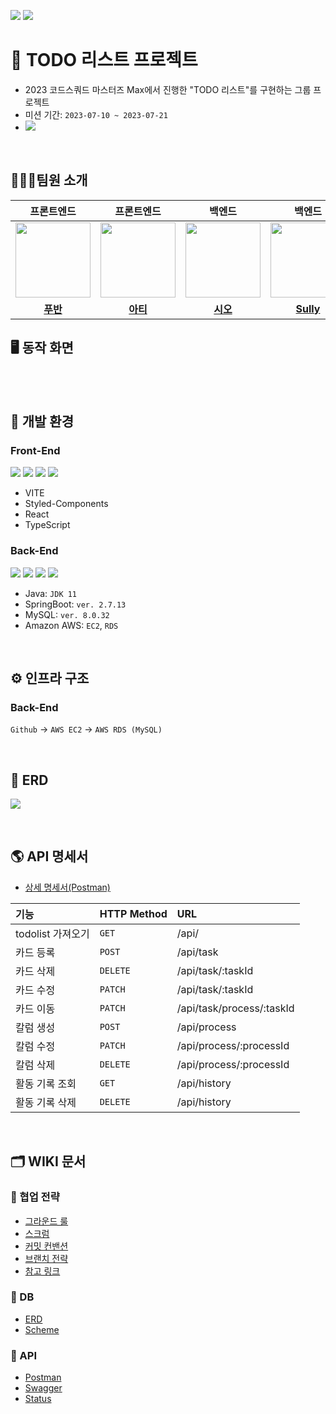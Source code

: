 ![](https://img.shields.io/badge/Last_Upadate-2023--07--20-blue)
![](https://img.shields.io/badge/Sprint-2-green)


# 📜 TODO 리스트 프로젝트
- 2023 코드스쿼드 마스터즈 Max에서 진행한 "TODO 리스트"를 구현하는 그룹 프로젝트
- 미션 기간: `2023-07-10 ~ 2023-07-21`
- <a href="https://github.com/masters2023-2nd-project-traveler/todo-max/wiki"><img src="https://img.shields.io/badge/Todo-black?logo=Wikipedia"></a>

<br/>

## 🧑🏻‍💻팀원 소개
|                                                    프론트엔드                                                    |                                                    프론트엔드                                                    |                                                          백엔드                                                          |                                                       백엔드                                                       |                                                      백엔드                                                      |                                                       백엔드                                                       |
|:-----------------------------------------------------------------------------------------------------------:|:-----------------------------------------------------------------------------------------------------------:|:---------------------------------------------------------------------------------------------------------------------:|:---------------------------------------------------------------------------------------------------------------:|:-------------------------------------------------------------------------------------------------------------:|:---------------------------------------------------------------------------------------------------------------:|
| <a href="https://github.com/gunoc"><img src = "https://avatars.githubusercontent.com/gunoc" width="120px;"> | <a href="https://github.com/lolWK"><img src = "https://avatars.githubusercontent.com/lolWK" width="120px;"> | <a href="https://github.com/chunghye98"><img src = "https://avatars.githubusercontent.com/chunghye98" width="120px;"> | <a href="https://github.com/won4885"><img src = "https://avatars.githubusercontent.com/won4885" width="120px;"> | <a href="https://github.com/sudago"><img src = "https://avatars.githubusercontent.com/sudago" width="120px;"> | <a href="https://github.com/CDBchan"><img src = "https://avatars.githubusercontent.com/CDBchan" width="120px;"> |                                         |                                         |
|                                     [**푸반**](https://github.com/gunoc)                                      |                                     [**아티**](https://github.com/lolWK)                                      |                                        [**시오**](https://github.com/chunghye98)                                        |                                     [**Sully**](https://github.com/won4885)                                     |                                      [**지안**](https://github.com/sudago)                                      |                                    [**Charile**](https://github.com/CDBchan)                                    |


## 🖥️ 동작 화면


<br/>

<br/>

## 🔧️ 개발 환경
### Front-End

![](https://img.shields.io/badge/-ReactJs-61DAFB?logo=react&logoColor=white&style=flat)
![](https://img.shields.io/badge/css-1572B6?style=for-the-badge&logo=css3&logoColor=white&style=flat)
![](https://camo.githubusercontent.com/a91f29fbfde227665b0cd5a447c0b035180e8a285bfef1ec8d91c8ba80fcaa20/68747470733a2f2f696d672e736869656c64732e696f2f62616467652f547970657363726970742d3331373843363f7374796c653d666c6174266c6f676f3d54797065536372697074266c6f676f436f6c6f723d7768697465)
![](https://camo.githubusercontent.com/e3883202fdd9cb44fd6a62f35730342d5cd477c3d76a2140aa38aa87eac6b224/68747470733a2f2f696d672e736869656c64732e696f2f62616467652f2d56697375616c25323053747564696f253230436f64652d3030374143433f7374796c653d666c6174266c6f676f3d56697375616c25323053747564696f253230436f6465266c6f676f436f6c6f723d7768697465)

- VITE
- Styled-Components
- React
- TypeScript

### Back-End
![](https://img.shields.io/badge/Java-007396?style=flat&logo=Java&logoColor=white)
![](https://img.shields.io/badge/SpringBoot-6DB33F?style=flat&logo=SpringBoot&logoColor=white)
![](https://img.shields.io/badge/MySQL-4479A1?style=flat&logo=MySQL&logoColor=white)
![](https://img.shields.io/badge/Amazon_AWS-232F3E?style=flat&logo=amazonaws)

- Java: `JDK 11`
- SpringBoot: `ver. 2.7.13`
- MySQL: `ver. 8.0.32`
- Amazon AWS: `EC2`, `RDS`

<br/>

## ⚙️ 인프라 구조
### Back-End
`Github` -> `AWS EC2` -> `AWS RDS (MySQL)`

<br/>

## 💾 ERD
![](https://user-images.githubusercontent.com/62871026/254807800-fa460514-f837-4734-aba7-64251e7d6682.png)

<br/>

## 🌎 API 명세서
- [상세 명세서(Postman)](https://documenter.getpostman.com/view/26597299/2s946bAu7a)

| 기능            | HTTP Method | URL                       |
|:--------------|:------------|:--------------------------|
| todolist 가져오기 | `GET`       | /api/                     |
| 카드 등록         | `POST`      | /api/task                 |
| 카드 삭제         | `DELETE`    | /api/task/:taskId         |
| 카드 수정         | `PATCH`     | /api/task/:taskId         |
| 카드 이동         | `PATCH`     | /api/task/process/:taskId |
| 칼럼 생성         | `POST`      | /api/process              |
| 칼럼 수정         | `PATCH`     | /api/process/:processId   |
| 칼럼 삭제         | `DELETE`    | /api/process/:processId   |
| 활동 기록 조회      | `GET`       | /api/history              |
| 활동 기록 삭제      | `DELETE`    | /api/history              |

<br/>

## 🗂️ WIKI 문서
### 🤝 협업 전략
- [그라운드 룰](https://github.com/masters2023-2nd-project-traveler/todo-max/wiki/%EA%B7%B8%EB%9D%BC%EC%9A%B4%EB%93%9C-%EB%A3%B0)
- [스크럼](https://github.com/masters2023-2nd-project-traveler/todo-max/wiki/%EC%8A%A4%ED%81%AC%EB%9F%BC)
- [커밋 컨밴션](https://github.com/masters2023-2nd-project-traveler/todo-max/wiki/%EC%BB%A4%EB%B0%8B-%EC%BB%A8%EB%B0%B4%EC%85%98)
- [브랜치 전략](https://github.com/masters2023-2nd-project-traveler/todo-max/wiki/%EB%B8%8C%EB%9E%9C%EC%B9%98-%EC%A0%84%EB%9E%B5)
- [참고 링크](https://github.com/masters2023-2nd-project-traveler/todo-max/wiki/%EC%B0%B8%EA%B3%A0-%EB%A7%81%ED%81%AC)

### 💾 DB
- [ERD](https://github.com/masters2023-2nd-project-traveler/todo-max/wiki/ERD)
- [Scheme](https://github.com/masters2023-2nd-project-traveler/todo-max/wiki/Scheme)

### 📓 API
- [Postman](https://github.com/masters2023-2nd-project-traveler/todo-max/wiki/Postman)
- [Swagger](https://github.com/masters2023-2nd-project-traveler/todo-max/wiki/Swagger)
- [Status](https://github.com/masters2023-2nd-project-traveler/todo-max/wiki/Status)

